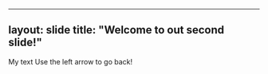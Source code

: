 
---
layout: slide
title: "Welcome to out second slide!"
---
My text
Use the left arrow to go back!
